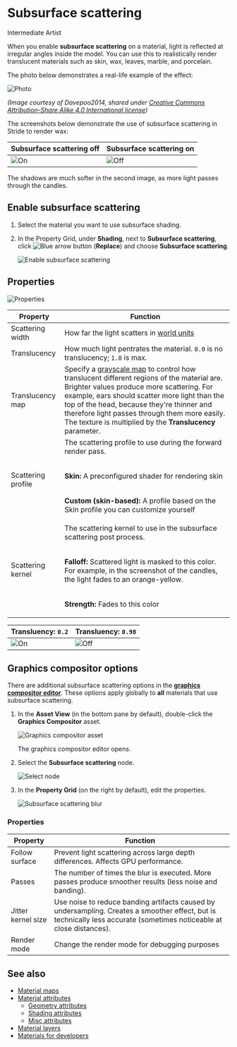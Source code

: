 # Subsurface scattering

<span class="badge text-bg-primary">Intermediate</span>
<span class="badge text-bg-success">Artist</span>

When you enable **subsurface scattering** on a material, light is reflected at irregular angles inside the model. You can use this to realistically render translucent materials such as skin, wax, leaves, marble, and porcelain.

The photo below demonstrates a real-life example of the effect:

![Photo](media/skin-subsurface-scattering-photo.jpg)

*(Image courtesy of Davepoo2014, shared under [Creative Commons Attribution-Share Alike 4.0 International license](https://creativecommons.org/licenses/by-sa/4.0/deed.en))*

The screenshots below demonstrate the use of subsurface scattering in Stride to render wax:

| Subsurface scattering off       | Subsurface scattering on
|---------------------------------|------------------------
| ![On](media/candles-ss-off.jpg) | ![Off](media/candles-ss-on.jpg)

The shadows are much softer in the second image, as more light passes through the candles.

## Enable subsurface scattering

1. Select the material you want to use subsurface shading.

2. In the Property Grid, under **Shading**, next to **Subsurface scattering**, click ![Blue arrow button](~/manual/game-studio/media/blue-arrow-icon.png) (**Replace**) and choose **Subsurface scattering**.

    ![Enable subsurface scattering](media/enable-subsurface-scattering.png)

## Properties

![Properties](media/subsurface-scattering-properties.png)

| Property           | Function
|--------------------|--------------------
| Scattering width   | How far the light scatters in [world units](../../game-studio/world-units.md)
| Translucency       | How much light pentrates the material. `0.0` is no translucency; `1.0` is max.
| Translucency map   | Specify a [grayscale map](material-maps.md) to control how translucent different regions of the material are. Brighter values produce more scattering. For example, ears should scatter more light than the top of the head, because they're thinner and therefore light passes through them more easily. The texture is multiplied by the **Translucency** parameter.
| Scattering profile | The scattering profile to use during the forward render pass. <p><br>**Skin:** A preconfigured shader for rendering skin <p><br>**Custom (skin-based):** A profile based on the Skin profile you can customize yourself
| Scattering kernel  | The scattering kernel to use in the subsurface scattering post process. <p><br>**Falloff:** Scattered light is masked to this color. For example, in the screenshot of the candles, the light fades to an orange-yellow. <p><br>**Strength:** Fades to this color

| Transluency: `0.2`                        | Transluency: `0.98`
|-------------------------------------------|--------------------
| ![On](media/candles-translucency-02.jpg)  | ![Off](media/candles-translucency-98.jpg)

## Graphics compositor options

There are additional subsurface scattering options in the **[graphics compositor editor](../graphics-compositor/index.md)**. These options apply globally to **all** materials that use subsurface scattering.

1. In the **Asset View** (in the bottom pane by default), double-click the **Graphics Compositor** asset.

    ![Graphics compositor asset](../graphics-compositor/media/graphics-compositor-asset.png)

    The graphics compositor editor opens.

2. Select the **Subsurface scattering** node.

    ![Select node](media/select-subsurface-scattering-node.png)

3. In the **Property Grid** (on the right by default), edit the properties.

    ![Subsurface scattering blur](media/subsurface-scattering-blur-properties.png)

### Properties

| Property       | Function
|----------------|-----------
| Follow surface | Prevent light scattering across large depth differences. Affects GPU performance.
| Passes         | The number of times the blur is executed. More passes produce smoother results (less noise and banding).
| Jitter kernel size | Use noise to reduce banding artifacts caused by undersampling. Creates a smoother effect, but is technically less accurate (sometimes noticeable at close distances).
| Render mode    | Change the render mode for debugging purposes

## See also

* [Material maps](material-maps.md)
* [Material attributes](material-attributes.md)
    * [Geometry attributes](geometry-attributes.md)
    * [Shading attributes](shading-attributes.md)
    * [Misc attributes](misc-attributes.md)
* [Material layers](material-layers.md)
* [Materials for developers](materials-for-developers.md)